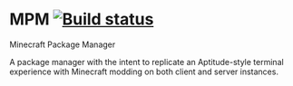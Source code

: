# MPM [![Build status](https://ci.appveyor.com/api/projects/status/bnt2t2vft2fwh7c9?svg=true)](https://ci.appveyor.com/project/Dessix/mpm)
Minecraft Package Manager

A package manager with the intent to replicate an Aptitude-style terminal experience with Minecraft modding on both client and server instances.
